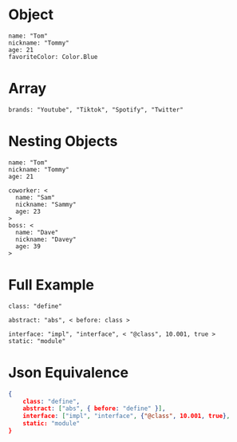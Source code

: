 # Object
```
name: "Tom"
nickname: "Tommy"
age: 21
favoriteColor: Color.Blue
```

# Array
```
brands: "Youtube", "Tiktok", "Spotify", "Twitter"
```

# Nesting Objects
```
name: "Tom"
nickname: "Tommy"
age: 21

coworker: <
  name: "Sam"
  nickname: "Sammy"
  age: 23
>
boss: <
  name: "Dave"
  nickname: "Davey"
  age: 39
>
```

# Full Example
```
class: "define"

abstract: "abs", < before: class >

interface: "impl", "interface", < "@class", 10.001, true >
static: "module"
```

# Json Equivalence
```json
{
    class: "define",
    abstract: ["abs", { before: "define" }],
    interface: ["impl", "interface", {"@class", 10.001, true},
    static: "module"
}
```
